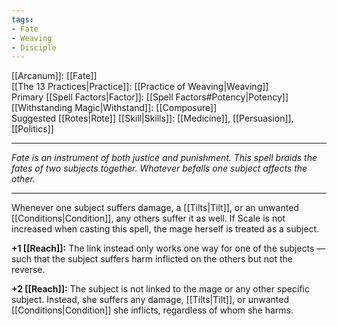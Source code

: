 ```yaml
---
tags:
- Fate
- Weaving
- Disciple
---
```


[[Arcanum]]: [[Fate]]\
[[The 13 Practices|Practice]]: [[Practice of Weaving|Weaving]]\
Primary [[Spell Factors|Factor]]: [[Spell Factors#Potency|Potency]]\
[[Withstanding Magic|Withstand]]: [[Composure]]\
Suggested [[Rotes|Rote]] [[Skill|Skills]]: [[Medicine]], [[Persuasion]], [[Politics]]

---

_Fate is an instrument of both justice and punishment. This spell braids the fates of two subjects together. Whatever befalls one subject affects the other._

---

Whenever one subject suffers damage, a [[Tilts|Tilt]], or an unwanted [[Conditions|Condition]], any others suffer it as well. If Scale is not increased when casting this spell, the mage herself is treated as a subject.

**+1 [[Reach]]:** The link instead only works one way for one of the subjects — such that the subject suffers harm inflicted on the others but not the reverse.

**+2 [[Reach]]:** The subject is not linked to the mage or any other specific subject. Instead, she suffers any damage, [[Tilts|Tilt]], or unwanted [[Conditions|Condition]] she inflicts, regardless of whom she harms.